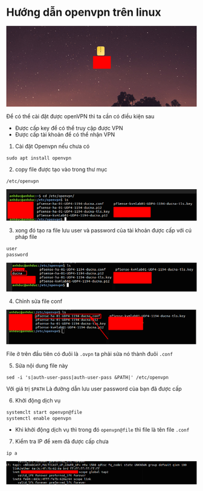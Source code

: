 # Hướng dẫn openvpn trên linux 

![](linux/images/screen_3.png)

Để có thể cài đặt được openVPN thì ta cần có điều kiện sau 
- Được cấp key để có thể truy cập được VPN 
- Được cấp tài khoản để có thể nhận VPN 

1. Cài đặt Openvpn nếu chưa có 
```
sudo apt install openvpn 
```

2. copy file được tạo vào trong thư mục 
```
/etc/openvpn
```

![](linux/images/screen_4.png)

3. xong đó tạo ra file lưu user và password của tài khoản được cấp với cú pháp file 
```
user
password
```

![](linux/images/screen_5.png)

4. Chỉnh sửa file conf 

![](linux/images/screen_6.png)

File ở trên đầu tiên có đuôi là `.ovpn` ta phải sửa nó thành đuôi `.conf` 

5. Sửa nội dung file này 
```
sed -i 's|auth-user-pass|auth-user-pass &PATH|' /etc/openvpn
```
Với giá trị `$PATH` Là đường dẫn lưu user password của bạn đã được cấp 

6. Khởi động dịch vụ
```
systemclt start openvpn@file
systemctl enable openvpn
```
- Khi khởi động dịch vụ thì trong đó `openvpn@file` thì file là tên file `.conf` 
7. Kiểm tra IP để xem đã được cấp chưa
```
ip a
```

![](linux/images/screen_7.png)


